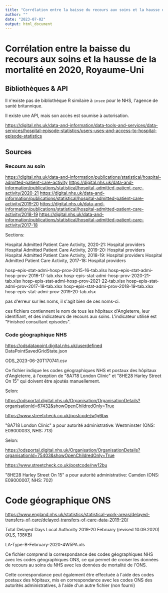 ```yaml
---
title: "Corrélation entre la baisse du recours aux soins et la hausse de la mortalité en 2020, Royaume-Uni"
author: ""
date: "2023-07-02"
output: html_document
---
```


# Corrélation entre la baisse du recours aux soins et la hausse de la mortalité en 2020, Royaume-Uni

## Bibliothèques & API

Il n'existe pas de bibliothèque R similaire à `insee` pour le NHS, l'agence de santé britannique.

Il existe une API, mais son accès est soumise à autorisation.

https://digital.nhs.uk/data-and-information/data-tools-and-services/data-services/hospital-episode-statistics/users-uses-and-access-to-hospital-episode-statistics

## Sources

### Recours au soin

https://digital.nhs.uk/data-and-information/publications/statistical/hospital-admitted-patient-care-activity
https://digital.nhs.uk/data-and-information/publications/statistical/hospital-admitted-patient-care-activity/2020-21
https://digital.nhs.uk/data-and-information/publications/statistical/hospital-admitted-patient-care-activity/2019-20
https://digital.nhs.uk/data-and-information/publications/statistical/hospital-admitted-patient-care-activity/2018-19
https://digital.nhs.uk/data-and-information/publications/statistical/hospital-admitted-patient-care-activity/2017-18

Sections:

Hospital Admitted Patient Care Activity, 2020-21: Hospital providers
Hospital Admitted Patient Care Activity, 2019-20: Hospital providers
Hospital Admitted Patient Care Activity, 2018-19: Hospital providers
Hospital Admitted Patient Care Activity, 2017-18: Hospital providers

hosp-epis-stat-admi-hosp-prov-2015-16-tab.xlsx
hosp-epis-stat-admi-hosp-prov-2016-17-tab.xlsx
hosp-epis-stat-admi-hosp-prov-2020-21-tab.xlsx
hosp-epis-stat-admi-hosp-prov-2021-22-tab.xlsx
hosp-epis-stat-admi-prov-2017-18-tab.xlsx
hosp-epis-stat-admi-prov-2018-19-tab.xlsx
hosp-epis-stat-admi-prov-2019-20-tab.xlsx

pas d'erreur sur les noms, il s'agit bien de ces noms-ci.

ces fichiers contiennent le nom de tous les hôpitaux d'Angleterre, leur identifiant, et des indicateurs de recours aux soins. L'indicateur utilisé est "Finished consultant episodes".

### Code géographique NHS

https://odsdatapoint.digital.nhs.uk/userdefined
DataPointSavedGridState.json

ODS_2023-06-20T170741.csv

Ce fichier indique les codes géographiques NHS et postaux des hôpitaux d'Angleterre, à l'exeption de "8A718 London Clinic" et "8HE28 Harley Street On 15" qui doivent être ajoutés manuellement.

Selon:

https://odsportal.digital.nhs.uk/Organisation/OrganisationDetails?organisationId=67432&showOpenChildredOnly=True

https://www.streetcheck.co.uk/postcode/w1g6bw

"8A718 London Clinic" a pour autorité administrative: Westminster (ONS: E09000033, NHS: 713)

Selon:

https://odsportal.digital.nhs.uk/Organisation/OrganisationDetails?organisationId=75403&showOpenChildredOnly=True

https://www.streetcheck.co.uk/postcode/nw12bu

"8HE28 Harley Street On 15" a pour autorité administrative: Camden (ONS: E09000007, NHS: 702)

# Code géographique ONS

https://www.england.nhs.uk/statistics/statistical-work-areas/delayed-transfers-of-care/delayed-transfers-of-care-data-2019-20/

Total Delayed Days Local Authority 2019-20 February (revised 10.09.2020) (XLS, 138KB)

LA-Type-B-February-2020-4W5PA.xls

Ce fichier comprend la correspondance des codes géographiques NHS avec les codes géographiques ONS, ce qui permet de croiser les données de recours au soins du NHS avec les données de mortalité de l'ONS.

Cette correspondance peut également être effectuée à l'aide des codes postaux des hôpitaux, mis en correspondance avec les codes ONS des autorités administratives, à l'aide d'un autre fichier (non fourni)




